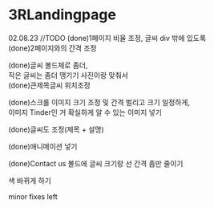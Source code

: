 # 3RLandingpage
02.08.23
//TODO
(done)1페이지 비율 조정, 글씨 div 밖에 있도록  
(done)2페이지와의 간격 조정  
  
(done)글씨 볼드체로 좀더,  
작은 글씨는 좀더 땡기기 사진이랑 맞춰서  
(done)큰제목글씨 위치조정  
  
(done)스크롤 이미지 크기 조정 및 간격 벌리고 크기 일정하게,  
이미지 Tinder인 거 확실하게 알 수 있는 이미지 넣기  
  
(done)글씨도 조정(제목 + 설명)  
  
(done)애니메이션 넣기  
  
(done)Contact us  볼드에 글씨 크기랑 선 간격 좀만 줄이기  
  
색 바뀌게 하기  
  
minor fixes left

